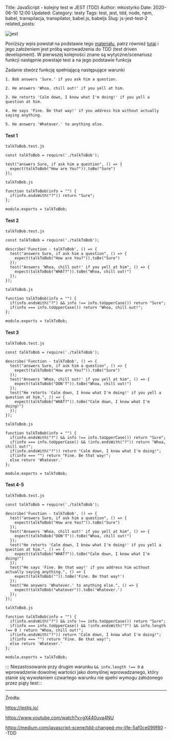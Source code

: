 Title: JavaScript - kolejny test w JEST (TDD)
Author: mkostyrko
Date: 2020-06-10 12:00
Updated:
Category: testy
Tags: test, jest, tdd, node, npm, babel, transpilacja, transpilator, babel.js, babeljs
Slug: js-jest-test-2
related_posts:

![jest](https://tamalweb.com/wp-content/uploads/2019/07/jest_js-700x394.png#center)

Poniższy wpis powstał na podstawie tego [materiału](https://www.youtube.com/watch?v=gX440uva4NU), patrz również [tutaj](https://exercism.io/my/solutions/ca7b90c2164a49e5aed19f12518ac333) i jego założeniem jest próbą wprowadzenia do TDD (test driven development). W pierwszej kolejności znane są wytyczne/scenariusz funkcji następnie powstaje test a na jego podstawie funkcja

Zadanie stwórz funkcję spełniającą następujące warunki


    1. Bob answers 'Sure.' if you ask him a question.

    2. He answers 'Whoa, chill out!' if you yell at him.

    3. He retorts 'Calm down, I know what I'm doing!' if you yell a question at him.

    4. He says 'Fine. Be that way!' if you address him without actually saying anything.
    
    5. He answers 'Whatever.' to anything else.


#### Test 1

`talkToBob.test.js`

    const talkToBob = require('./talkToBob');

    test("answers Sure, if ask him a question", () => {
      expect(talkToBob("How are You?")).toBe("Sure")
    });

`talkToBob.js`

    function talkToBob(info = "") {
      if(info.endsWith("?")) return "Sure";
    };

    module.exports = talkToBob;

#### Test 2

`talkToBob.test.js`

    const talkToBob = require('./talkToBob');

    describe('Function - talkToBob', () => {
      test("answers Sure, if ask him a question", () => {
        expect(talkToBob("How are You?")).toBe("Sure")
      });
      test("Answers 'Whoa, chill out!' if you yell at him", () => {
        expect(talkToBob("WHAT?")).toBe("Whoa, chill out!")
      });
    });

`talkToBob.js`

    function talkToBob(info = "") {
      if(info.endsWith("?") && info !== info.toUpperCase()) return "Sure";
      if(info === info.toUpperCase()) return "Whoa, chill out!";
    };

    module.exports = talkToBob;

#### Test 3

`talkToBob.test.js`

    const talkToBob = require('./talkToBob');

    describe('Function - talkToBob', () => {
      test("answers Sure, if ask him a question", () => {
        expect(talkToBob("How are You?")).toBe("Sure")
      });
      test("Answers 'Whoa, chill out!' if you yell at him", () => {
        expect(talkToBob("DON'T")).toBe("Whoa, chill out!")
      });
      test("He retorts 'Calm down, I know what I'm doing!' if you yell a question at him.", () => {
        expect(talkToBob("WHAT?")).toBe("Calm down, I know what I'm doing!")
      });
    });

`talkToBob.js`

    function talkToBob(info = "") {
      if(info.endsWith("?") && info !== info.toUpperCase()) return "Sure";
      if(info === info.toUpperCase() && !info.endsWith("?")) return "Whoa, chill out!";
      if(info.endsWith("?")) return "Calm down, I know what I'm doing!";
      if(info === "") return "Fine. Be that way!";
      else return 'Whatever.'
    };

    module.exports = talkToBob;

#### Test 4-5

`talkToBob.test.js`

    const talkToBob = require('./talkToBob');

    describe('Function - talkToBob', () => {
      test("answers Sure, if ask him a question", () => {
        expect(talkToBob("How are You?")).toBe("Sure")
      });
      test("Answers 'Whoa, chill out!' if you yell at him", () => {
        expect(talkToBob("DON'T")).toBe("Whoa, chill out!")
      });
      test("He retorts 'Calm down, I know what I'm doing!' if you yell a question at him.", () => {
        expect(talkToBob("WHAT?")).toBe("Calm down, I know what I'm doing!")
      });
      test("He says 'Fine. Be that way!' if you address him without actually saying anything.", () => {
        expect(talkToBob("")).toBe('Fine. Be that way!')
      });
      test("He answers 'Whatever.' to anything else.", () => {
        expect(talkToBob("whatever")).toBe('Whatever.')
      });
    });

`talkToBob.js`

    function talkToBob(info = "") {
      if(info.endsWith("?") && info !== info.toUpperCase()) return "Sure";
      if(info === info.toUpperCase() && !info.endsWith("?") && info.length !== 0 ) return "Whoa, chill out!";
      if(info.endsWith("?")) return "Calm down, I know what I'm doing!";
      if(info === "") return "Fine. Be that way!";
      else return 'Whatever.'
    };

    module.exports = talkToBob;

::: Niezastosowanie przy drugim warunku  `&& info.length !== 0` a wprowadzenie dowolnej wartości jako domyślnej wprowadzanego, który stanie się wywołaniem czwartego warunku nie spełni wymogu założonego przez piąty test:::

---

Źródła:

https://jestjs.io/


https://www.youtube.com/watch?v=gX440uva4NU

https://medium.com/javascript-scene/tdd-changed-my-life-5af0ce099f80 --TDD
